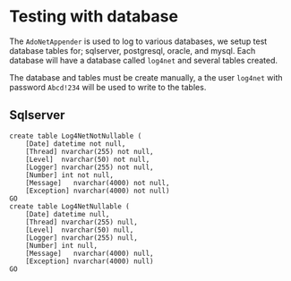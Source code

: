 ﻿# Testing with database

The `AdoNetAppender` is used to log to various databases, we setup test database tables for; sqlserver, postgresql, oracle, and mysql. Each database will have a database called `log4net` and several tables created.

The database and tables must be create manually,  a the user `log4net` with password `Abcd!234` will be used to write to the tables.


## Sqlserver
```
create table Log4NetNotNullable (
	[Date] datetime not null,
	[Thread] nvarchar(255) not null, 
	[Level]  nvarchar(50) not null, 
	[Logger] nvarchar(255) not null, 
	[Number] int not null, 
	[Message]   nvarchar(4000) not null, 
	[Exception] nvarchar(4000) not null)
GO
create table Log4NetNullable (
	[Date] datetime null,
	[Thread] nvarchar(255) null, 
	[Level]  nvarchar(50) null, 
	[Logger] nvarchar(255) null, 
	[Number] int null, 
	[Message]   nvarchar(4000) null, 
	[Exception] nvarchar(4000) null)
GO
```